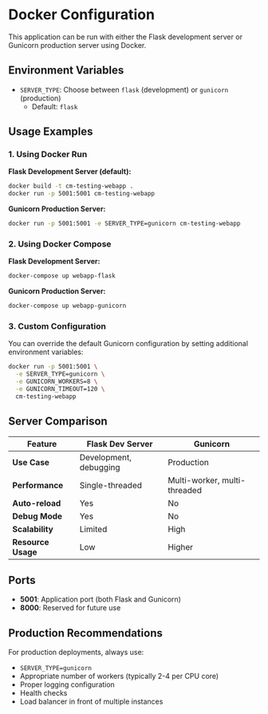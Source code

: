 # Docker Configuration

This application can be run with either the Flask development server or Gunicorn production server using Docker.

## Environment Variables

- `SERVER_TYPE`: Choose between `flask` (development) or `gunicorn` (production)
  - Default: `flask`

## Usage Examples

### 1. Using Docker Run

**Flask Development Server (default):**

```bash
docker build -t cm-testing-webapp .
docker run -p 5001:5001 cm-testing-webapp
```

**Gunicorn Production Server:**

```bash
docker run -p 5001:5001 -e SERVER_TYPE=gunicorn cm-testing-webapp
```

### 2. Using Docker Compose

**Flask Development Server:**

```bash
docker-compose up webapp-flask
```

**Gunicorn Production Server:**

```bash
docker-compose up webapp-gunicorn
```

### 3. Custom Configuration

You can override the default Gunicorn configuration by setting additional environment variables:

```bash
docker run -p 5001:5001 \
  -e SERVER_TYPE=gunicorn \
  -e GUNICORN_WORKERS=8 \
  -e GUNICORN_TIMEOUT=120 \
  cm-testing-webapp
```

## Server Comparison

| Feature | Flask Dev Server | Gunicorn |
|---------|------------------|----------|
| **Use Case** | Development, debugging | Production |
| **Performance** | Single-threaded | Multi-worker, multi-threaded |
| **Auto-reload** | Yes | No |
| **Debug Mode** | Yes | No |
| **Scalability** | Limited | High |
| **Resource Usage** | Low | Higher |

## Ports

- **5001**: Application port (both Flask and Gunicorn)
- **8000**: Reserved for future use

## Production Recommendations

For production deployments, always use:

- `SERVER_TYPE=gunicorn`
- Appropriate number of workers (typically 2-4 per CPU core)
- Proper logging configuration
- Health checks
- Load balancer in front of multiple instances
